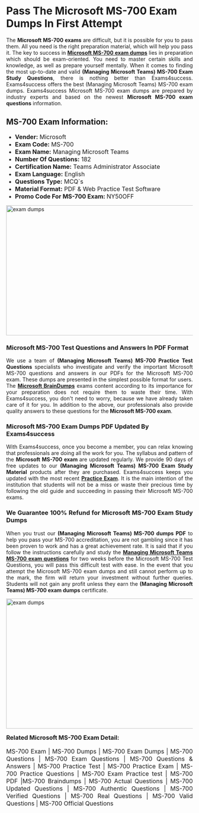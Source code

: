 <h1><strong><strong>Pass The Microsoft MS-700 Exam Dumps In First Attempt</strong></strong></h1> <p style="text-align:justify">The <strong>Microsoft MS-700 exams</strong> are difficult, but it is possible for you to pass them. All you need is the right preparation material, which will help you pass it. The key to success in <a href="https://www.exams4success.com/microsoft/ms-700-pdf-exam-dumps"><strong>Microsoft MS-700 exam dumps</strong></a> lies in preparation which should be exam-oriented. You need to master certain skills and knowledge, as well as prepare yourself mentally. When it comes to finding the most up-to-date and valid <strong>(Managing Microsoft Teams) MS-700 Exam Study Questions</strong>, there is nothing better than Exams4success. Exams4success offers the best (Managing Microsoft Teams) MS-700 exam dumps. Exams4success Microsoft MS-700 exam dumps are prepared by industry experts and based on the newest <strong>Microsoft MS-700 exam questions</strong> information.</p> <h2><strong><strong>MS-700 Exam Information:</strong></strong></h2> <ul> <li><span style="font-size:16px"><strong>Vender:</strong> Microsoft</span></li> <li><span style="font-size:16px"><strong>Exam Code:</strong> MS-700</span></li> <li><span style="font-size:16px"><strong>Exam Name:</strong> Managing Microsoft Teams</span></li> <li><span style="font-size:16px"><strong>Number Of Questions:</strong> 182</span></li> <li><span style="font-size:16px"><strong>Certification Name:</strong> Teams Administrator Associate</span></li> <li><span style="font-size:16px"><strong>Exam Language:</strong> English</span></li> <li><span style="font-size:16px"><strong>Questions Type:</strong> MCQ`s</span></li> <li><span style="font-size:16px"><strong>Material Format:</strong> PDF & Web Practice Test Software</span></li> <li><span style="font-size:16px"><strong>Promo Code For MS-700 Exam: </strong>NY50OFF</span></li> </ul> <p><a href="https://www.exams4success.com/microsoft/ms-700-pdf-exam-dumps" rel="no-follow"><img alt="exam dumps" src="https://www.certcollections.com/uploads/content/infrist1.png" style="height:350px; width:750px" /></a></p> <h3><strong>Microsoft MS-700 Test Questions and Answers In PDF Format</strong></h3> <p style="text-align:justify">We use a team of <strong>(Managing Microsoft Teams) MS-700 Practice Test Questions</strong> specialists who investigate and verify the important Microsoft MS-700 questions and answers in our PDFs for the Microsoft MS-700 exam. These dumps are presented in the simplest possible format for users. The <a href="https://www.exams4success.com/microsoft-exam-dumps"><strong>Microsoft BrainDumps</strong></a> exams content according to its importance for your preparation does not require them to waste their time. With Exams4success, you don't need to worry, because we have already taken care of it for you. In addition to the above, our professionals also provide quality answers to these questions for the<strong> Microsoft MS-700 exam</strong>.</p> <h3><strong> Microsoft MS-700 Exam Dumps PDF Updated By Exams4success</strong></h3> <p style="text-align:justify">With Exams4success, once you become a member, you can relax knowing that professionals are doing all the work for you. The syllabus and pattern of the <strong>Microsoft MS-700 exam </strong>are updated regularly. We provide 90 days of free updates to our <strong>(Managing Microsoft Teams) MS-700 Exam Study Material</strong> products after they are purchased. Exams4success keeps you updated with the most recent <a href="https://www.exams4success.com/"><strong>Practice Exam</strong></a>. It is the main intention of the institution that students will not be a miss or waste their precious time by following the old guide and succeeding in passing their Microsoft MS-700 exams.</p> <h3 style="text-align:justify"><strong>We Guarantee 100% Refund for Microsoft MS-700 Exam Study Dumps</strong></h3> <p style="text-align:justify">When you trust our <strong>(Managing Microsoft Teams) MS-700 dumps PDF</strong> to help you pass your MS-700 accreditation, you are not gambling since it has been proven to work and has a great achievement rate. It is said that if you follow the instructions carefully and study the <a href="https://www.exams4success.com/microsoft/ms-700-pdf-exam-dumps"><strong>Managing Microsoft Teams MS-700 exam questions</strong></a> for two weeks before the Microsoft MS-700 Test Questions, you will pass this difficult test with ease. In the event that you attempt the Microsoft MS-700 exam dumps and still cannot perform up to the mark, the firm will return your investment without further queries. Students will not gain any profit unless they earn the <strong>(Managing Microsoft Teams) MS-700 exam dumps</strong> certificate.</p> <p style="text-align:justify"><a href="https://www.exams4success.com/microsoft/ms-700-pdf-exam-dumps" rel="no-follow"><img alt="exam dumps" src="https://www.certcollections.com/uploads/content/free_demo1.png" style="height:350px; width:750px" /></a></p> <p style="text-align:justify"><span style="font-size:16px"><strong>Related Microsoft MS-700 Exam Detail:</strong></span><br /> <br /> <span style="font-size:16px">MS-700 Exam | MS-700 Dumps | MS-700 Exam Dumps | MS-700 Questions | MS-700 Exam Questions | MS-700 Questions & Answers | MS-700 Practice Test | MS-700 Practice Exam | MS-700 Practice Questions | MS-700 Exam Practice test | MS-700 PDF |MS-700 Braindumps | MS-700 Actual Questions | MS-700 Updated Questions | MS-700 Authentic Questions | MS-700 Verified Questions | MS-700 Real Questions | MS-700 Valid Questions | MS-700 Official Questions</span></p>
